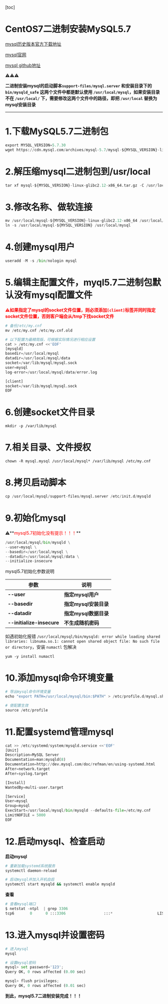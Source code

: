 [toc]



# CentOS7二进制安装MySQL5.7

[mysql历史版本官方下载地址](https://downloads.mysql.com/archives/community/)

[mysql官网](https://www.mysql.com/)

[mysql github地址](https://github.com/mysql)



⚠️⚠️⚠️

**二进制安装mysql的启动脚本`support-files/mysql.server` 和安装目录下的 `bin/mysqld_safe`  这两个文件中都是默认使用 `/usr/local/mysql`，如果安装目录不在 `/usr/local/` 下，需要修改这两个文件中的路径，即把 `/usr/local` 替换为mysql安装目录**



---

# 1.下载MySQL5.7二进制包

```python
export MYSQL_VERSION=5.7.30
wget https://cdn.mysql.com/archives/mysql-5.7/mysql-${MYSQL_VERSION}-linux-glibc2.12-x86_64.tar.gz
```



# 2.解压缩mysql二进制包到/usr/local

```python
tar xf mysql-${MYSQL_VERSION}-linux-glibc2.12-x86_64.tar.gz -C /usr/local
```



# 3.修改名称、做软连接

```python
mv /usr/local/mysql-${MYSQL_VERSION}-linux-glibc2.12-x86_64 /usr/local/mysql-${MYSQL_VERSION}
ln -s /usr/local/mysql-${MYSQL_VERSION} /usr/local/mysql
```



# 4.创建mysql用户

```python
useradd -M -s /bin/nologin mysql
```



# 5.编辑主配置文件，myql5.7二进制包默认没有mysql配置文件

**<span style=color:red>⚠️如果指定了mysql的socket文件位置，则必须添加`[client]`标签并同时指定socket文件位置，否则客户端会从/tmp下找socket文件</span>**

```python
# 备份/etc/my.cnf
mv /etc/my.cnf /etc/my.cnf.old

# 以下配置为最精简版，可根据实际情况进行相应设置
cat > /etc/my.cnf <<'EOF'
[mysqld]
basedir=/usr/local/mysql
datadir=/usr/local/mysql/data
socket=/var/lib/mysql/mysql.sock
user=mysql
log-error=/usr/local/mysql/data/error.log

[client]
socket=/var/lib/mysql/mysql.sock
EOF
```



# 6.创建socket文件目录

```
mkdir -p /var/lib/mysql
```



# 7.相关目录、文件授权

```shell
chown -R mysql.mysql /usr/local/mysql* /var/lib/mysql /etc/my.cnf
```



# 8.拷贝启动脚本

```python
cp /usr/local/mysql/support-files/mysql.server /etc/init.d/mysqld
```



# 9.初始化mysql

⚠️**<span style=color:red>mysql5.7初始化没有提示！！！</span>**

```python
/usr/local/mysql/bin/mysqld \
--user=mysql \
--basedir=/usr/local/mysql \
--datadir=/usr/local/mysql/data \
--initialize-insecure 
```



mysql5.7初始化参数说明

| **参数**                  | **说明**              |
| ------------------------- | --------------------- |
| **--user**                | **指定mysql用户**     |
| **--basedir**             | **指定mysql安装目录** |
| **--datadir**             | **指定mysql数据目录** |
| **--initialize-insecure** | **不生成随机密码**    |



如遇初始化报错 `/usr/local/mysql/bin/mysqld: error while loading shared libraries: libnuma.so.1: cannot open shared object file: No such file or directory`，安装 `numactl` 包解决

```shell
yum -y install numactl
```



# 10.添加mysql命令环境变量

```python
# 导出mysql命令环境变量
echo "export PATH=/usr/local/mysql/bin:$PATH" > /etc/profile.d/mysql.sh

# 使配置生效
source /etc/profile
```



# 11.配置systemd管理mysql

```python
cat >> /etc/systemd/system/mysqld.service <<'EOF'
[Unit]
Description=MySQL Server
Documentation=man:mysqld(8)
Documentation=http://dev.mysql.com/doc/refman/en/using-systemd.html
After=network.target
After=syslog.target

[Install]
WantedBy=multi-user.target

[Service]
User=mysql
Group=mysql
ExecStart=/usr/local/mysql/bin/mysqld --defaults-file=/etc/my.cnf
LimitNOFILE = 5000
EOF
```



# 12.启动mysql、检查启动

**启动mysql**

```sh
# 重新加载systemd系统服务
systemctl daemon-reload

# 启动mysql并加入开机自启
systemctl start mysqld && systemctl enable mysqld
```



**查看**

```python
# 查看mysql端口
$ netstat -ntpl  | grep 3306
tcp6       0      0 :::3306                 :::*                    LISTEN      31349/mysqld  
```



# 13.进入mysql并设置密码

```python
# 进入mysql
mysql

# 设置mysql密码
mysql> set password='123';
Query OK, 0 rows affected (0.00 sec)

mysql> flush privileges;
Query OK, 0 rows affected (0.01 sec)
```

**到此，mysql5.7二进制安装完成！！！**